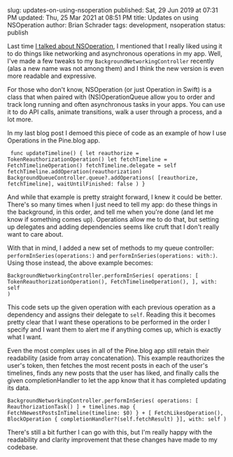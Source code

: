 slug: updates-on-using-nsoperation
published: Sat, 29 Jun 2019 at 07:31 PM
updated: Thu, 25 Mar 2021 at 08:51 PM
title: Updates on using NSOperation
author: Brian Schrader
tags: development, nsoperation
status: publish

Last time [I talked about NSOperation][op], I mentioned that I really liked using it to do things like networking and asynchronous operations in my app. Well, I've made a few tweaks to my `BackgroundNetworkingController` recently (alas a new name was not among them) and I think the new version is even more readable and expressive.

For those who don't know, NSOperation (or just Operation in Swift) is a class that when paired with (NS)OperationQueue allow you to order and track long running and often asynchronous tasks in your apps. You can use it to do API calls, animate transitions, walk a user through a process, and a lot more.

In my last blog post I demoed this piece of code as an example of how I use Operations in the Pine.blog app.

<code class="swift"><pre>
func updateTimeline() {
    let reauthorize = TokenReauthorizationOperation()
    let fetchTimeline = FetchTimelineOperation()
    fetchTimeline.delegate = self
    fetchTimeline.addOperation(reauthorization)
    BackgroundQueueController.queue?.addOperations(
        [reauthorize, fetchTimeline],
        waitUntilFinished: false
    )
}
</pre></code>

And while that example is pretty straight forward, I knew it could be better. There's so many times when I just need to tell my app: do these things in the background, in this order, and tell me when you're done (and let me know if something comes up). Operations allow me to do that, but setting up delegates and adding dependencies seems like cruft that I don't really want to care about.

With that in mind, I added a new set of methods to my queue controller: `performInSeries(operations:)` and `performInSeries(operations: with:)`. Using those instead, the above example becomes:

<code class="swift"><pre>
BackgroundNetworkingController.performInSeries(
    operations: [
        TokenReauthorizationOperation(),
        FetchTimelineOperation(),
    ],
    with: self
)
</pre></code>

This code sets up the given operation with each previous operation as a dependency and assigns their delegate to `self`. Reading this it becomes pretty clear that I want these operations to be performed in the order I specify and I want them to alert me if anything comes up, which is exactly what I want.

Even the most complex uses in all of the Pine.blog app still retain their readability (aside from array concatenation). This example reauthorizes the user's token, then fetches the most recent posts in  each of the user's timelines, finds any new posts that the user has liked, and finally calls the given completionHandler to let the app know that it has completed updating its data.

<code class="swift"><pre>
BackgroundNetworkingController.performInSeries(
    operations:
        [ ReauthorizationTask() ]
        + timelines.map { FetchNewestPostsInTimeline(timeline: $0) }
        + [ FetchLikesOperation(), BlockOperation { completionHandler?(self.fetchResult) }],
    with: self
)
</pre></code>

There's still a bit further I can go with this, but I'm really happy with the readability and clarity improvement that these changes have made to my codebase.


[op]: /archive/i-love-nsoperation/


<link rel="stylesheet"
      href="https://cdnjs.cloudflare.com/ajax/libs/highlight.js/9.13.1/styles/default.min.css">
<script src="https://cdnjs.cloudflare.com/ajax/libs/highlight.js/9.13.1/highlight.min.js"></script><script>hljs.initHighlightingOnLoad();</script>
